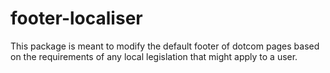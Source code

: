 # footer-localiser

This package is meant to modify the default footer of dotcom pages based on the requirements of any local legislation that might apply to a user.

